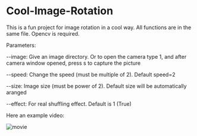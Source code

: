# Cool-Image-Rotation

This is a fun project for image rotation in a cool way. All functions are in the same file. Opencv is required. 


Parameters:

--image: Give an image directory. Or to open the camera type 1, and after camera window opened, press s to capture the picture

--speed: Change the speed (must be multiple of 2). Default speed=2

--size: Image size (must be power of 2). Default size will be automatically aranged

--effect: For real shuffling effect. Default is 1 (True)

Here an example video:

![movie](https://user-images.githubusercontent.com/25674329/113775283-27b07700-9731-11eb-83f4-a0f91abd9207.gif)
